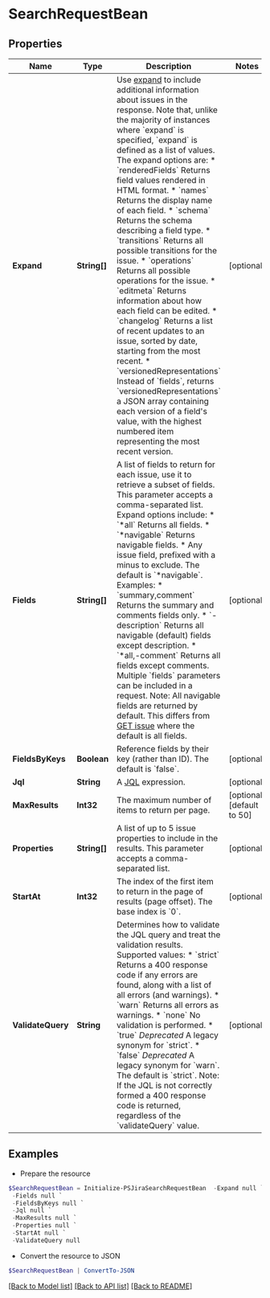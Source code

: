 # SearchRequestBean
## Properties

Name | Type | Description | Notes
------------ | ------------- | ------------- | -------------
**Expand** | **String[]** | Use [expand](em&gt;#expansion) to include additional information about issues in the response. Note that, unlike the majority of instances where &#x60;expand&#x60; is specified, &#x60;expand&#x60; is defined as a list of values. The expand options are:   *  &#x60;renderedFields&#x60; Returns field values rendered in HTML format.  *  &#x60;names&#x60; Returns the display name of each field.  *  &#x60;schema&#x60; Returns the schema describing a field type.  *  &#x60;transitions&#x60; Returns all possible transitions for the issue.  *  &#x60;operations&#x60; Returns all possible operations for the issue.  *  &#x60;editmeta&#x60; Returns information about how each field can be edited.  *  &#x60;changelog&#x60; Returns a list of recent updates to an issue, sorted by date, starting from the most recent.  *  &#x60;versionedRepresentations&#x60; Instead of &#x60;fields&#x60;, returns &#x60;versionedRepresentations&#x60; a JSON array containing each version of a field&#39;s value, with the highest numbered item representing the most recent version. | [optional] 
**Fields** | **String[]** | A list of fields to return for each issue, use it to retrieve a subset of fields. This parameter accepts a comma-separated list. Expand options include:   *  &#x60;*all&#x60; Returns all fields.  *  &#x60;*navigable&#x60; Returns navigable fields.  *  Any issue field, prefixed with a minus to exclude.  The default is &#x60;*navigable&#x60;.  Examples:   *  &#x60;summary,comment&#x60; Returns the summary and comments fields only.  *  &#x60;-description&#x60; Returns all navigable (default) fields except description.  *  &#x60;*all,-comment&#x60; Returns all fields except comments.  Multiple &#x60;fields&#x60; parameters can be included in a request.  Note: All navigable fields are returned by default. This differs from [GET issue](#api-rest-api-3-issue-issueIdOrKey-get) where the default is all fields. | [optional] 
**FieldsByKeys** | **Boolean** | Reference fields by their key (rather than ID). The default is &#x60;false&#x60;. | [optional] 
**Jql** | **String** | A [JQL](https://confluence.atlassian.com/x/egORLQ) expression. | [optional] 
**MaxResults** | **Int32** | The maximum number of items to return per page. | [optional] [default to 50]
**Properties** | **String[]** | A list of up to 5 issue properties to include in the results. This parameter accepts a comma-separated list. | [optional] 
**StartAt** | **Int32** | The index of the first item to return in the page of results (page offset). The base index is &#x60;0&#x60;. | [optional] 
**ValidateQuery** | **String** | Determines how to validate the JQL query and treat the validation results. Supported values:   *  &#x60;strict&#x60; Returns a 400 response code if any errors are found, along with a list of all errors (and warnings).  *  &#x60;warn&#x60; Returns all errors as warnings.  *  &#x60;none&#x60; No validation is performed.  *  &#x60;true&#x60; *Deprecated* A legacy synonym for &#x60;strict&#x60;.  *  &#x60;false&#x60; *Deprecated* A legacy synonym for &#x60;warn&#x60;.  The default is &#x60;strict&#x60;.  Note: If the JQL is not correctly formed a 400 response code is returned, regardless of the &#x60;validateQuery&#x60; value. | [optional] 

## Examples

- Prepare the resource
```powershell
$SearchRequestBean = Initialize-PSJiraSearchRequestBean  -Expand null `
 -Fields null `
 -FieldsByKeys null `
 -Jql null `
 -MaxResults null `
 -Properties null `
 -StartAt null `
 -ValidateQuery null
```

- Convert the resource to JSON
```powershell
$SearchRequestBean | ConvertTo-JSON
```

[[Back to Model list]](../README.md#documentation-for-models) [[Back to API list]](../README.md#documentation-for-api-endpoints) [[Back to README]](../README.md)

